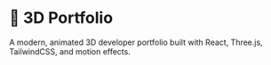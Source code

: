 # 🚀 3D Portfolio

A modern, animated 3D developer portfolio built with React, Three.js, TailwindCSS, and motion effects.
